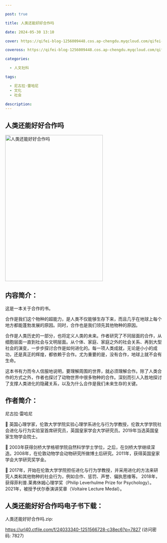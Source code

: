 ```yaml
---

post: true

title: 人类还能好好合作吗

date: 2024-05-30 13:10

cover: https://qifei-blog-1256009448.cos.ap-chengdu.myqcloud.com/qifei-blog/s34478668.jpg

coveross: https://qifei-blog-1256009448.cos.ap-chengdu.myqcloud.com/qifei-blog/s34478668.jpg

categories:

  - 人文社科

tags:

  - 尼古拉·雷哈尼
  - 文化
  - 社会

description:
---
```


## 人类还能好好合作吗

<img alt="人类还能好好合作吗" class="aligncenter loading" data-was-processed="true" decoding="async" fetchpriority="high" height="471" src="https://qifei-blog-1256009448.cos.ap-chengdu.myqcloud.com/qifei-blog/s34478668.jpg" style="cursor: zoom-in;" width="314"/>

## 内容简介：

这是一本关于合作的书。

合作是我们这个物种的超能力，是人类不仅能够生存下来，而且几乎在地球上每个地方都能蓬勃发展的原因。同时，合作也是我们领先其他物种的原因。

合作是人类历史的一部分，也将定义人类的未来。作者研究了不同层面的合作，从细胞层面一直到社会与文明层面。从个体、家庭、家庭之外的社会关系、再到大型社会的演变，一步步探讨合作是如何进化的。每一项人类成就，无论是小小的成功，还是真正的辉煌，都依赖于合作。尤为重要的是，没有合作，地球上就不会有生命。

这本书有力而令人信服地说明，要理解周围的世界，就必须理解合作。除了人类合作的方式之外，作者也探讨了动物世界中很多物种的合作。深刻而引人入胜地探讨了支撑人类进化的隐藏关系，以及为什么合作是我们未来生存的关键。

## 作者简介：

尼古拉·雷哈尼

 英国心理学家，伦敦大学学院实验心理学系进化与行为学教授，伦敦大学学院社会进化与行为实验室首席研究员，英国皇家学会大学研究员。2019年当选英国皇家生物学会院士。

 2003年获得剑桥大学格顿学院自然科学学士学位，之后，在剑桥大学继续深造。2008年，在伦敦动物学会动物研究所做博土后研究。2011年，获得英国皇家学会大学研究奖学金。

 2017年，开始在伦敦大学学院担任进化与行为学教授，并采用进化的方法来研究人类和其他物种的社会行为，例如合作、惩罚、声誉、偏执思维等。 2018年，获得菲利普.莱弗休姆心理学奖（Philip Leverhulme Prize for Psychology）。2021年，被授予伏尔泰演讲奖章（Voltaire Lecture Medal）。

## 人类还能好好合作吗电子书下载：

人类还能好好合作吗.zip: 

https://url40.ctfile.com/f/24033340-1251566728-c38ec6?p=7827 (访问密码: 7827)
